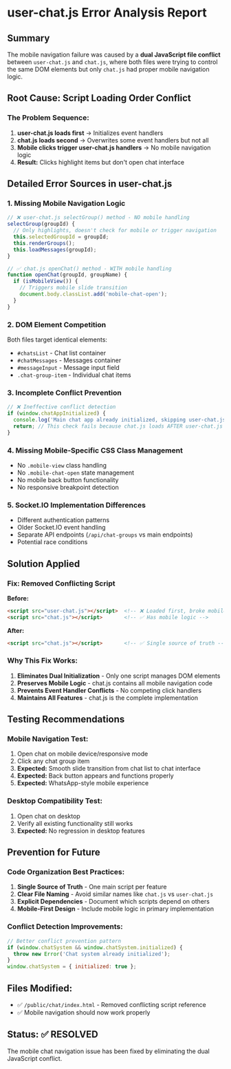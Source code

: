 # user-chat.js Error Analysis Report

## Summary
The mobile navigation failure was caused by a **dual JavaScript file conflict** between `user-chat.js` and `chat.js`, where both files were trying to control the same DOM elements but only `chat.js` had proper mobile navigation logic.

## Root Cause: Script Loading Order Conflict

### The Problem Sequence:
1. **user-chat.js loads first** → Initializes event handlers
2. **chat.js loads second** → Overwrites some event handlers but not all
3. **Mobile clicks trigger user-chat.js handlers** → No mobile navigation logic
4. **Result:** Clicks highlight items but don't open chat interface

## Detailed Error Sources in user-chat.js

### 1. **Missing Mobile Navigation Logic**
```javascript
// ❌ user-chat.js selectGroup() method - NO mobile handling
selectGroup(groupId) {
  // Only highlights, doesn't check for mobile or trigger navigation
  this.selectedGroupId = groupId;
  this.renderGroups(); 
  this.loadMessages(groupId);
}

// ✅ chat.js openChat() method - WITH mobile handling  
function openChat(groupId, groupName) {
  if (isMobileView()) {
    // Triggers mobile slide transition
    document.body.classList.add('mobile-chat-open');
  }
}
```

### 2. **DOM Element Competition**
Both files target identical elements:
- `#chatsList` - Chat list container
- `#chatMessages` - Messages container  
- `#messageInput` - Message input field
- `.chat-group-item` - Individual chat items

### 3. **Incomplete Conflict Prevention**
```javascript
// ❌ Ineffective conflict detection
if (window.chatAppInitialized) {
  console.log('Main chat app already initialized, skipping user-chat.js initialization');
  return; // This check fails because chat.js loads AFTER user-chat.js
}
```

### 4. **Missing Mobile-Specific CSS Class Management**
- No `.mobile-view` class handling
- No `.mobile-chat-open` state management
- No mobile back button functionality
- No responsive breakpoint detection

### 5. **Socket.IO Implementation Differences**
- Different authentication patterns
- Older Socket.IO event handling
- Separate API endpoints (`/api/chat-groups` vs main endpoints)
- Potential race conditions

## Solution Applied

### **Fix: Removed Conflicting Script**
**Before:**
```html
<script src="user-chat.js"></script>  <!-- ❌ Loaded first, broke mobile -->
<script src="chat.js"></script>       <!-- ✅ Has mobile logic -->
```

**After:**
```html
<script src="chat.js"></script>       <!-- ✅ Single source of truth -->
```

### **Why This Fix Works:**
1. **Eliminates Dual Initialization** - Only one script manages DOM elements
2. **Preserves Mobile Logic** - chat.js contains all mobile navigation code
3. **Prevents Event Handler Conflicts** - No competing click handlers
4. **Maintains All Features** - chat.js is the complete implementation

## Testing Recommendations

### Mobile Navigation Test:
1. Open chat on mobile device/responsive mode
2. Click any chat group item
3. **Expected:** Smooth slide transition from chat list to chat interface
4. **Expected:** Back button appears and functions properly
5. **Expected:** WhatsApp-style mobile experience

### Desktop Compatibility Test:
1. Open chat on desktop
2. Verify all existing functionality still works
3. **Expected:** No regression in desktop features

## Prevention for Future

### Code Organization Best Practices:
1. **Single Source of Truth** - One main script per feature
2. **Clear File Naming** - Avoid similar names like `chat.js` vs `user-chat.js`
3. **Explicit Dependencies** - Document which scripts depend on others
4. **Mobile-First Design** - Include mobile logic in primary implementation

### Conflict Detection Improvements:
```javascript
// Better conflict prevention pattern
if (window.chatSystem && window.chatSystem.initialized) {
  throw new Error('Chat system already initialized');
}
window.chatSystem = { initialized: true };
```

## Files Modified:
- ✅ `/public/chat/index.html` - Removed conflicting script reference
- ✅ Mobile navigation should now work properly

## Status: ✅ RESOLVED
The mobile chat navigation issue has been fixed by eliminating the dual JavaScript conflict.
